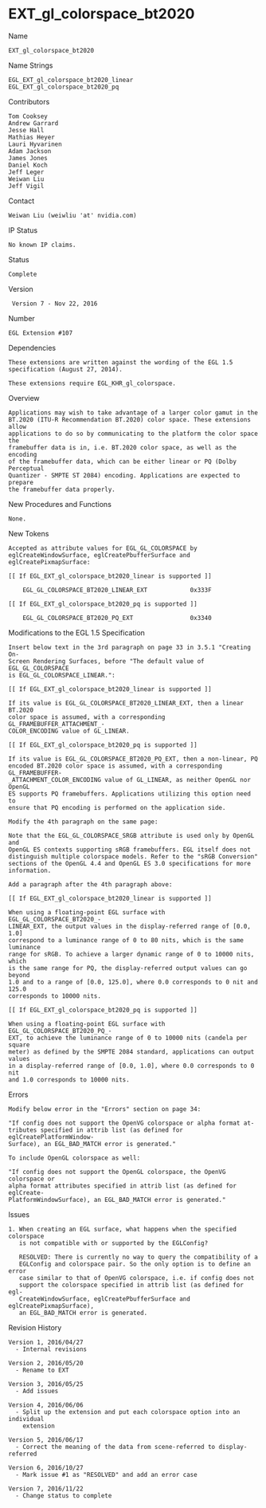 # EXT_gl_colorspace_bt2020

Name

    EXT_gl_colorspace_bt2020

Name Strings

    EGL_EXT_gl_colorspace_bt2020_linear
    EGL_EXT_gl_colorspace_bt2020_pq

Contributors

    Tom Cooksey
    Andrew Garrard
    Jesse Hall
    Mathias Heyer
    Lauri Hyvarinen
    Adam Jackson
    James Jones
    Daniel Koch
    Jeff Leger
    Weiwan Liu
    Jeff Vigil

Contact

    Weiwan Liu (weiwliu 'at' nvidia.com)

IP Status

    No known IP claims.

Status

    Complete

Version

     Version 7 - Nov 22, 2016

Number

    EGL Extension #107

Dependencies

    These extensions are written against the wording of the EGL 1.5
    specification (August 27, 2014).

    These extensions require EGL_KHR_gl_colorspace.

Overview

    Applications may wish to take advantage of a larger color gamut in the
    BT.2020 (ITU-R Recommendation BT.2020) color space. These extensions allow
    applications to do so by communicating to the platform the color space the
    framebuffer data is in, i.e. BT.2020 color space, as well as the encoding
    of the framebuffer data, which can be either linear or PQ (Dolby Perceptual
    Quantizer - SMPTE ST 2084) encoding. Applications are expected to prepare
    the framebuffer data properly.

New Procedures and Functions

    None.

New Tokens

    Accepted as attribute values for EGL_GL_COLORSPACE by
    eglCreateWindowSurface, eglCreatePbufferSurface and eglCreatePixmapSurface:

    [[ If EGL_EXT_gl_colorspace_bt2020_linear is supported ]]

        EGL_GL_COLORSPACE_BT2020_LINEAR_EXT            0x333F

    [[ If EGL_EXT_gl_colorspace_bt2020_pq is supported ]]

        EGL_GL_COLORSPACE_BT2020_PQ_EXT                0x3340

Modifications to the EGL 1.5 Specification

    Insert below text in the 3rd paragraph on page 33 in 3.5.1 "Creating On-
    Screen Rendering Surfaces, before "The default value of EGL_GL_COLORSPACE
    is EGL_GL_COLORSPACE_LINEAR.":

    [[ If EGL_EXT_gl_colorspace_bt2020_linear is supported ]]

    If its value is EGL_GL_COLORSPACE_BT2020_LINEAR_EXT, then a linear BT.2020
    color space is assumed, with a corresponding GL_FRAMEBUFFER_ATTACHMENT_-
    COLOR_ENCODING value of GL_LINEAR.

    [[ If EGL_EXT_gl_colorspace_bt2020_pq is supported ]]

    If its value is EGL_GL_COLORSPACE_BT2020_PQ_EXT, then a non-linear, PQ
    encoded BT.2020 color space is assumed, with a corresponding GL_FRAMEBUFFER-
    _ATTACHMENT_COLOR_ENCODING value of GL_LINEAR, as neither OpenGL nor OpenGL
    ES supports PQ framebuffers. Applications utilizing this option need to
    ensure that PQ encoding is performed on the application side.

    Modify the 4th paragraph on the same page:

    Note that the EGL_GL_COLORSPACE_SRGB attribute is used only by OpenGL and
    OpenGL ES contexts supporting sRGB framebuffers. EGL itself does not
    distinguish multiple colorspace models. Refer to the "sRGB Conversion"
    sections of the OpenGL 4.4 and OpenGL ES 3.0 specifications for more
    information.

    Add a paragraph after the 4th paragraph above:

    [[ If EGL_EXT_gl_colorspace_bt2020_linear is supported ]]

    When using a floating-point EGL surface with EGL_GL_COLORSPACE_BT2020_-
    LINEAR_EXT, the output values in the display-referred range of [0.0, 1.0]
    correspond to a luminance range of 0 to 80 nits, which is the same luminance
    range for sRGB. To achieve a larger dynamic range of 0 to 10000 nits, which
    is the same range for PQ, the display-referred output values can go beyond
    1.0 and to a range of [0.0, 125.0], where 0.0 corresponds to 0 nit and 125.0
    corresponds to 10000 nits.

    [[ If EGL_EXT_gl_colorspace_bt2020_pq is supported ]]

    When using a floating-point EGL surface with EGL_GL_COLORSPACE_BT2020_PQ_-
    EXT, to achieve the luminance range of 0 to 10000 nits (candela per square
    meter) as defined by the SMPTE 2084 standard, applications can output values
    in a display-referred range of [0.0, 1.0], where 0.0 corresponds to 0 nit
    and 1.0 corresponds to 10000 nits.

Errors

    Modify below error in the "Errors" section on page 34:

    "If config does not support the OpenVG colorspace or alpha format at-
    tributes specified in attrib list (as defined for eglCreatePlatformWindow-
    Surface), an EGL_BAD_MATCH error is generated."

    To include OpenGL colorspace as well:

    "If config does not support the OpenGL colorspace, the OpenVG colorspace or
    alpha format attributes specified in attrib list (as defined for eglCreate-
    PlatformWindowSurface), an EGL_BAD_MATCH error is generated."

Issues

    1. When creating an EGL surface, what happens when the specified colorspace
       is not compatible with or supported by the EGLConfig?

       RESOLVED: There is currently no way to query the compatibility of a
       EGLConfig and colorspace pair. So the only option is to define an error
       case similar to that of OpenVG colorspace, i.e. if config does not
       support the colorspace specified in attrib list (as defined for egl-
       CreateWindowSurface, eglCreatePbufferSurface and eglCreatePixmapSurface),
       an EGL_BAD_MATCH error is generated.

Revision History

    Version 1, 2016/04/27
      - Internal revisions

    Version 2, 2016/05/20
      - Rename to EXT

    Version 3, 2016/05/25
      - Add issues

    Version 4, 2016/06/06
      - Split up the extension and put each colorspace option into an individual
        extension

    Version 5, 2016/06/17
      - Correct the meaning of the data from scene-referred to display-referred

    Version 6, 2016/10/27
      - Mark issue #1 as "RESOLVED" and add an error case

    Version 7, 2016/11/22
      - Change status to complete

